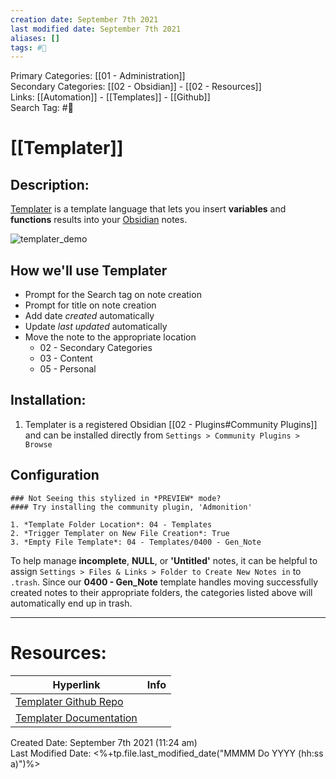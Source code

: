 ```yaml
---
creation date: September 7th 2021
last modified date: September 7th 2021
aliases: []
tags: #📖
---
```


Primary Categories: [[01 - Administration]]  
Secondary Categories:  [[02 - Obsidian]] - [[02 - Resources]]  
Links: [[Automation]] - [[Templates]] - [[Github]]  
Search Tag: #📖  

# [[Templater]]

## Description:

[Templater](https://github.com/SilentVoid13/Templater) is a template language that lets you insert **variables** and **functions** results into your [Obsidian](https://obsidian.md/) notes. 

![templater_demo](https://raw.githubusercontent.com/SilentVoid13/Templater/master/imgs/templater_demo.gif)

## How we'll use Templater
- Prompt for the Search tag on note creation
- Prompt for title on note creation
- Add date *created* automatically
- Update *last updated* automatically
- Move the note to the appropriate location
 	- 02 - Secondary Categories
	- 03 - Content
	- 05 - Personal

## Installation:

1. Templater is a registered Obsidian [[02 - Plugins#Community Plugins]] and can be installed directly from `Settings > Community Plugins > Browse`

## Configuration

```ad-info
### Not Seeing this stylized in *PREVIEW* mode?
#### Try installing the community plugin, 'Admonition'

1. *Template Folder Location*: 04 - Templates
2. *Trigger Templater on New File Creation*: True
3. *Empty File Template*: 04 - Templates/0400 - Gen_Note
```

To help manage **incomplete**, **NULL**, or **'Untitled'** notes, it can  be helpful to assign `Settings > Files & Links > Folder to Create New Notes in` to `.trash`. Since our **0400 - Gen_Note** template handles moving successfully created notes to their appropriate folders, the categories listed above will automatically end up in trash. 

___

# Resources:

| Hyperlink                                                                 | Info |
| ------------------------------------------------------------------------- | ---- |
| [Templater Github Repo](https://github.com/SilentVoid13/Templater)        |      |
| [Templater Documentation](https://silentvoid13.github.io/Templater/docs/) |      |

Created Date: September 7th 2021 (11:24 am)  
Last Modified Date: <%+tp.file.last_modified_date("MMMM Do YYYY (hh:ss a)")%>